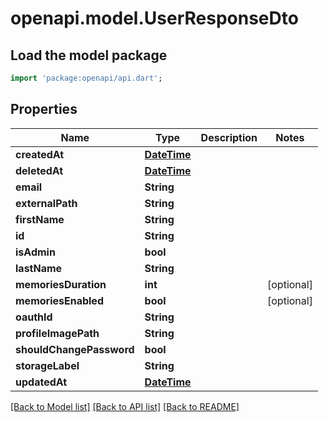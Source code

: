 # openapi.model.UserResponseDto

## Load the model package
```dart
import 'package:openapi/api.dart';
```

## Properties
Name | Type | Description | Notes
------------ | ------------- | ------------- | -------------
**createdAt** | [**DateTime**](DateTime.md) |  | 
**deletedAt** | [**DateTime**](DateTime.md) |  | 
**email** | **String** |  | 
**externalPath** | **String** |  | 
**firstName** | **String** |  | 
**id** | **String** |  | 
**isAdmin** | **bool** |  | 
**lastName** | **String** |  | 
**memoriesDuration** | **int** |  | [optional] 
**memoriesEnabled** | **bool** |  | [optional] 
**oauthId** | **String** |  | 
**profileImagePath** | **String** |  | 
**shouldChangePassword** | **bool** |  | 
**storageLabel** | **String** |  | 
**updatedAt** | [**DateTime**](DateTime.md) |  | 

[[Back to Model list]](../README.md#documentation-for-models) [[Back to API list]](../README.md#documentation-for-api-endpoints) [[Back to README]](../README.md)


